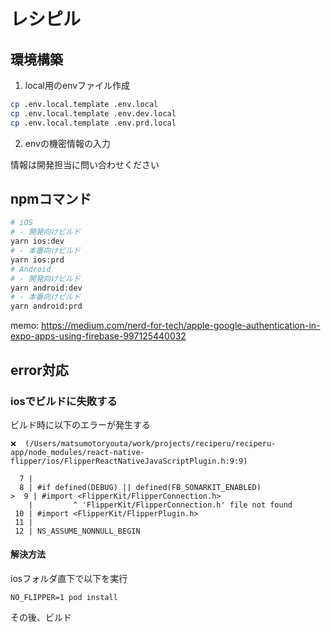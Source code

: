 # レシピル

## 環境構築

1. local用のenvファイル作成

```bash
cp .env.local.template .env.local
cp .env.local.template .env.dev.local
cp .env.local.template .env.prd.local
```

2. envの機密情報の入力

情報は開発担当に問い合わせください

## npmコマンド

```bash
# iOS
# - 開発向けビルド
yarn ios:dev
# - 本番向けビルド
yarn ios:prd
# Android
# - 開発向けビルド
yarn android:dev
# - 本番向けビルド
yarn android:prd
```

memo:
https://medium.com/nerd-for-tech/apple-google-authentication-in-expo-apps-using-firebase-997125440032

## error対応

### iosでビルドに失敗する

ビルド時に以下のエラーが発生する

```
❌  (/Users/matsumotoryouta/work/projects/reciperu/reciperu-app/node_modules/react-native-flipper/ios/FlipperReactNativeJavaScriptPlugin.h:9:9)

  7 |
  8 | #if defined(DEBUG) || defined(FB_SONARKIT_ENABLED)
>  9 | #import <FlipperKit/FlipperConnection.h>
    |         ^ 'FlipperKit/FlipperConnection.h' file not found
 10 | #import <FlipperKit/FlipperPlugin.h>
 11 |
 12 | NS_ASSUME_NONNULL_BEGIN
```

#### 解決方法

iosフォルダ直下で以下を実行

```
NO_FLIPPER=1 pod install
```

その後、ビルド
